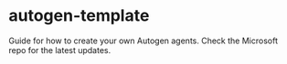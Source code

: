 # autogen-template
Guide for how to create your own Autogen agents. Check the Microsoft repo for the latest updates.
